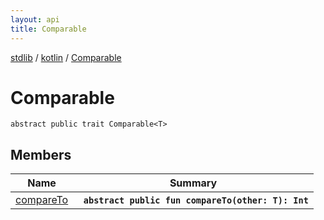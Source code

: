 ```yaml
---
layout: api
title: Comparable
---
```

[stdlib](../../index.md) / [kotlin](../index.md) / [Comparable](index.md)

# Comparable

```
abstract public trait Comparable<T> 
```

## Members

| Name | Summary |
|------|---------|
|[compareTo](compareTo.md)|&nbsp;&nbsp;**`abstract public fun compareTo(other: T): Int`**<br>|
